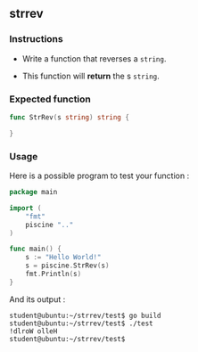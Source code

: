 ## strrev

### Instructions

- Write a function that reverses a `string`.

- This function will **return** the s `string`.

### Expected function

```go
func StrRev(s string) string {

}
```

### Usage

Here is a possible program to test your function :

```go
package main

import (
	"fmt"
	piscine ".."
)

func main() {
	s := "Hello World!"
	s = piscine.StrRev(s)
	fmt.Println(s)
}
```

And its output :

```console
student@ubuntu:~/strrev/test$ go build
student@ubuntu:~/strrev/test$ ./test
!dlroW olleH
student@ubuntu:~/strrev/test$
```

